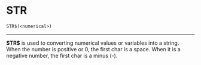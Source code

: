 # STR
```
STR$(<numerical>)
```
---

**STR$** is used to converting numerical values or variables into a string. When the number is positive or 0, the first char is a space. When it is a negative number, the first char is a minus (-).

